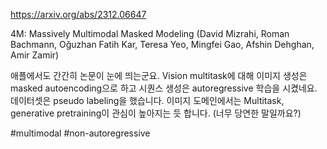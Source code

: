 https://arxiv.org/abs/2312.06647

4M: Massively Multimodal Masked Modeling (David Mizrahi, Roman Bachmann, Oğuzhan Fatih Kar, Teresa Yeo, Mingfei Gao, Afshin Dehghan, Amir Zamir)

애플에서도 간간히 논문이 눈에 띄는군요. Vision multitask에 대해 이미지 생성은 masked autoencoding으로 하고 시퀀스 생성은 autoregressive 학습을 시켰네요. 데이터셋은 pseudo labeling을 했습니다. 이미지 도메인에서는 Multitask, generative pretraining이 관심이 높아지는 듯 합니다. (너무 당연한 말일까요?)

#multimodal #non-autoregressive 